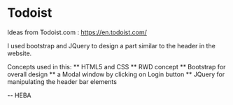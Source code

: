 # Todoist
Ideas from Todoist.com : https://en.todoist.com/ 

I used bootstrap and JQuery to design a part similar to the header in the website. 

Concepts used in this: 
  ** HTML5 and CSS
  ** RWD concept
  ** Bootstrap for overall design
  ** a Modal window by clicking on Login button 
  ** JQuery for manipulating the header bar elements 
  
  
  -- HEBA

